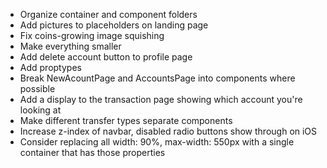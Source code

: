 - Organize container and component folders
- Add pictures to placeholders on landing page
- Fix coins-growing image squishing
- Make everything smaller
- Add delete account button to profile page
- Add proptypes
- Break NewAcountPage and AccountsPage into components where possible
- Add a display to the transaction page showing which account you're looking at
- Make different transfer types separate components
- Increase z-index of navbar, disabled radio buttons show through on iOS
- Consider replacing all width: 90%, max-width: 550px with a single container that has those properties